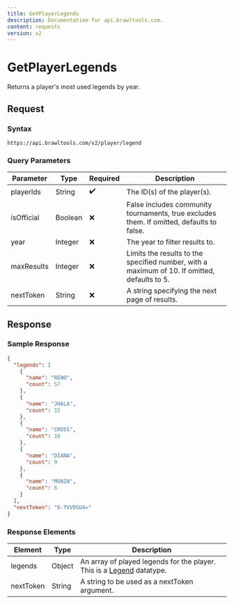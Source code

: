 ```yaml
---
title: GetPlayerLegends
description: Documentation for api.brawltools.com.
content: requests
version: v2
---
```


# GetPlayerLegends

Returns a player's most used legends by year.

## Request

### Syntax

```url
https://api.brawltools.com/v2/player/legend
```

### Query Parameters

| Parameter  | Type    | Required | Description                                                                                  |
| ---------- | ------- | -------- | -------------------------------------------------------------------------------------------- |
| playerIds  | String  | ✔️       | The ID(s) of the player(s).                                                                  |
| isOfficial | Boolean | ❌       | False includes community tournaments, true excludes them. If omitted, defaults to false.     |
| year       | Integer | ❌       | The year to filter results to.                                                               |
| maxResults | Integer | ❌       | Limits the results to the specified number, with a maximum of 10. If omitted, defaults to 5. |
| nextToken  | String  | ❌       | A string specifying the next page of results.                                                |

## Response

### Sample Response

```json
{
  "legends": [
    {
      "name": "RENO",
      "count": 57
    },
    {
      "name": "JHALA",
      "count": 15
    },
    {
      "name": "CROSS",
      "count": 10
    },
    {
      "name": "DIANA",
      "count": 9
    },
    {
      "name": "MUNIN",
      "count": 6
    }
  ],
  "nextToken": "6-TVVOSU4="
}
```

### Response Elements

| Element   | Type   | Description                                                                                   |
| --------- | ------ | --------------------------------------------------------------------------------------------- |
| legends   | Object | An array of played legends for the player. This is a [Legend](/v2/datatypes/legend) datatype. |
| nextToken | String | A string to be used as a nextToken argument.                                                  |
